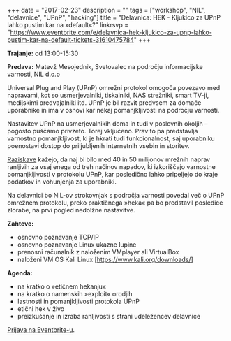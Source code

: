+++
date = "2017-02-23"
description = ""
tags = ["workshop", "NIL", "delavnice", "UPnP", "hacking"]
title = "Delavnica: HEK - Kljukico za UPnP lahko pustim kar na »default«?"
linkrsvp = "https://www.eventbrite.com/e/delavnica-hek-kljukico-za-upnp-lahko-pustim-kar-na-default-tickets-31610475784"
+++

**Trajanje:** od 13:00-15:30

**Predava:** Matevž Mesojednik, Svetovalec na področju informacijske varnosti, NIL d.o.o

Universal Plug and Play (UPnP) omrežni protokol omogoča povezavo med
napravami, kot so usmerjevalniki, tiskalniki, NAS strežniki, smart TV-ji,
medijskimi predvajalniki itd. UPnP je bil razvit predvsem za domače uporabnike
in ima v osnovi kar nekaj pomanjkljivosti na področju varnosti. 

Nastavitev UPnP na usmerjevalnikih doma in tudi v poslovnih okoljih – pogosto
puščamo privzeto. Torej vključeno. Prav to pa predstavlja varnostno
pomanjkljivost, ki je hkrati tudi funkcionalnost, saj uporabniku poenostavi
dostop do priljubljenih internetnih vsebin in storitev.

[Raziskave](https://community.rapid7.com/docs/DOC-2150) kažejo, da naj bi bilo
med 40 in 50 milijonov mrežnih naprav ranljivih za vsaj enega od treh načinov
napadov, ki izkoriščajo varnostne pomanjkljivosti v protokolu UPnP, kar
posledično lahko pripeljejo do kraje podatkov in vohunjenja za uporabniki.

Na delavnici bo NIL-ov strokovnjak s področja varnosti povedal več o UPnP
omrežnem protokolu, preko praktičnega »heka« pa bo predstavil posledice
zlorabe, na prvi pogled nedolžne nastavitve.

<!--more-->

**Zahteve:**

- osnovno poznavanje TCP/IP
- osnovno poznavanje Linux ukazne lupine
- prenosni računalnik z naloženim VMplayer ali VirtualBox
- naloženi VM OS Kali Linux [https://www.kali.org/downloads/]

**Agenda:**

- na kratko o »etičnem hekanju«
- na kratko o namenskih »exploit« orodjih 
- lastnosti in pomanjkljivosti protokola UPnP
- etični hek v živo
- preizkušanje in izraba ranljivosti s strani udeležencev delavnice

[Prijava na Eventbrite-u](https://www.eventbrite.com/e/delavnica-hek-kljukico-za-upnp-lahko-pustim-kar-na-default-tickets-31610475784).
